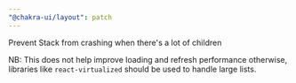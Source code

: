 ```yaml
---
"@chakra-ui/layout": patch
---
```


Prevent Stack from crashing when there's a lot of children

NB: This does not help improve loading and refresh performance otherwise,
libraries like `react-virtualized` should be used to handle large lists.
